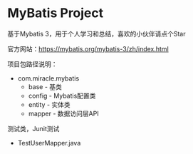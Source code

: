 # MyBatis Project

基于Mybatis 3，用于个人学习和总结，喜欢的小伙伴请点个Star

官方网站：https://mybatis.org/mybatis-3/zh/index.html

项目包路径说明：
- com.miracle.mybatis 
    - base - 基类
    - config - Mybatis配置类
    - entity - 实体类
    - mapper - 数据访问层API
    
测试类，Junit测试
- TestUserMapper.java